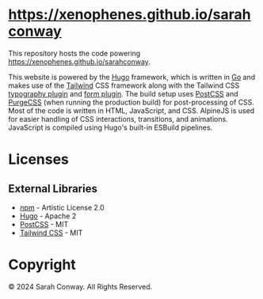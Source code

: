 # https://xenophenes.github.io/sarahconway

This repository hosts the code powering https://xenophenes.github.io/sarahconway.

This website is powered by the [Hugo](https://gohugo.io/) framework, which is written in [Go](https://golang.org/) and makes use of the [Tailwind](https://tailwindcss.com/) CSS framework along with the Tailwind CSS [typography plugin](https://tailwindcss.com/docs/typography-plugin) and [form plugin](https://github.com/tailwindlabs/tailwindcss-forms). The build setup uses [PostCSS](https://postcss.org/) and [PurgeCSS](https://purgecss.com/) (when running the production build) for post-processing of CSS. Most of the code is written in HTML, JavaScript, and CSS. AlpineJS is used for easier handling of CSS interactions, transitions, and animations. JavaScript is compiled using Hugo's built-in ESBuild pipelines.

# Licenses

## External Libraries

- [npm](https://docs.npmjs.com/policies/npm-license/) - Artistic License 2.0
- [Hugo](https://github.com/gohugoio/hugo/blob/master/LICENSE) - Apache 2
- [PostCSS](https://github.com/postcss/postcss/blob/master/LICENSE) - MIT
- [Tailwind CSS](https://github.com/tailwindlabs/tailwindcss/blob/master/LICENSE) - MIT

# Copyright

&copy; 2024 Sarah Conway. All Rights Reserved.
